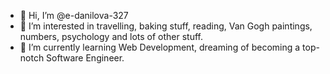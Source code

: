 - 👋 Hi, I’m @e-danilova-327
- 👀 I’m interested in travelling, baking stuff, reading, Van Gogh paintings, numbers, psychology and lots of other stuff.
- 🌱 I’m currently learning Web Development, dreaming of becoming a top-notch Software Engineer.


<!---
e-danilova-327/e-danilova-327 is a ✨ special ✨ repository because its `README.md` (this file) appears on your GitHub profile.
You can click the Preview link to take a look at your changes.
--->
